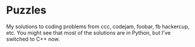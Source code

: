 # Puzzles
My solutions to coding problems from ccc, codejam, foobar, fb hackercup, etc. You might see that most of the solutions are in Python, but I've switched to C++ now.
